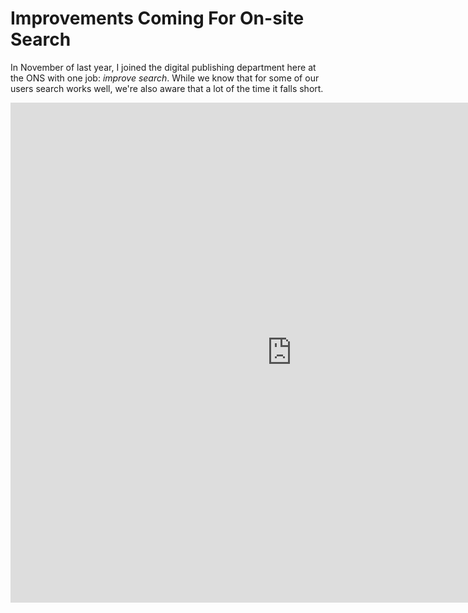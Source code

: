 # Improvements Coming For On-site Search

In November of last year, I joined the digital publishing department here at the ONS with one job: *improve search*. While we know that for some of our users search works well, we're also aware that a lot of the time it falls short.

<iframe width="900" height="800" frameborder="0" scrolling="no" src="https://plot.ly/~Sully0190/6.embed"></iframe>

